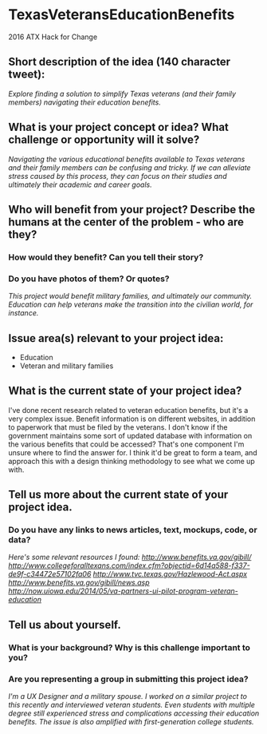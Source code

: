 # TexasVeteransEducationBenefits
2016 ATX Hack for Change
## Short description of the idea (140 character tweet):

_Explore finding a solution to simplify Texas veterans (and their family members) navigating their education benefits._

## What is your project concept or idea? What challenge or opportunity will it solve?

_Navigating the various educational benefits available to Texas veterans and their family members can be confusing and tricky. If we can alleviate stress caused by this process, they can focus on their studies and ultimately their academic and career goals._

## Who will benefit from your project? Describe the humans at the center of the problem - who are they? 
### How would they benefit? Can you tell their story?
### Do you have photos of them? Or quotes?

_This project would benefit military families, and ultimately our community. Education can help veterans make the transition into the civilian world, for instance._

## Issue area(s) relevant to your project idea:


- Education
- Veteran and military families

## What is the current state of your project idea?

I've done recent research related to veteran education benefits, but it's a very complex issue. Benefit information is on different websites, in addition to paperwork that must be filed by the veterans. I don't know if the government maintains some sort of updated database with information on the various benefits that could be accessed? That's one component I'm unsure where to find the answer for. I think it'd be great to form a team, and approach this with a design thinking methodology to see what we come up with. 

## Tell us more about the current state of your project idea.
### Do you have any links to news articles, text, mockups, code, or data?

_Here's some relevant resources I found:
http://www.benefits.va.gov/gibill/
http://www.collegeforalltexans.com/index.cfm?objectid=6d14a588-f337-de9f-c34472e57102fa06
http://www.tvc.texas.gov/Hazlewood-Act.aspx
http://www.benefits.va.gov/gibill/news.asp
http://now.uiowa.edu/2014/05/va-partners-ui-pilot-program-veteran-education_

## Tell us about yourself. 
### What is your background? Why is this challenge important to you? 
### Are you representing a group in submitting this project idea? 

_I'm a UX Designer and a military spouse. I worked on a similar project to this recently and interviewed veteran students. Even students with multiple degree still experienced stress and complications accessing their education benefits. The issue is also amplified with first-generation college students._
